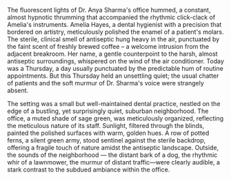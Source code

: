 The fluorescent lights of Dr. Anya Sharma's office hummed, a constant, almost hypnotic thrumming that accompanied the rhythmic click-clack of Amelia's instruments.  Amelia Hayes, a dental hygienist with a precision that bordered on artistry, meticulously polished the enamel of a patient's molars.  The sterile, clinical smell of antiseptic hung heavy in the air, punctuated by the faint scent of freshly brewed coffee – a welcome intrusion from the adjacent breakroom.  Her name, a gentle counterpoint to the harsh, almost antiseptic surroundings, whispered on the wind of the air conditioner.  Today was a Thursday, a day usually punctuated by the predictable hum of routine appointments.  But this Thursday held an unsettling quiet;  the usual chatter of patients and the soft murmur of Dr. Sharma's voice were strangely absent.

The setting was a small but well-maintained dental practice, nestled on the edge of a bustling, yet surprisingly quiet, suburban neighborhood.  The office, a muted shade of sage green, was meticulously organized, reflecting the meticulous nature of its staff.  Sunlight, filtered through the blinds, painted the polished surfaces with warm, golden hues.  A row of potted ferns, a silent green army, stood sentinel against the sterile backdrop, offering a fragile touch of nature amidst the antiseptic landscape.  Outside, the sounds of the neighborhood — the distant bark of a dog, the rhythmic whir of a lawnmower, the murmur of distant traffic—were clearly audible, a stark contrast to the subdued ambiance within the office.
